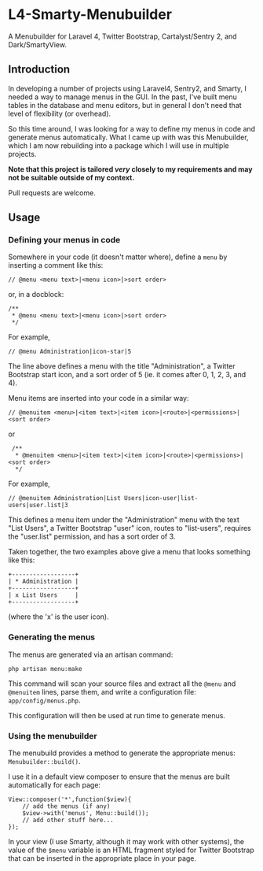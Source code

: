 L4-Smarty-Menubuilder
=====================

A Menubuilder for Laravel 4, Twitter Bootstrap, Cartalyst/Sentry 2, and Dark/SmartyView.

Introduction
------------

In developing a number of projects using Laravel4, Sentry2, and Smarty, I needed a way to manage menus in the GUI. In the past, I've built menu tables in the database and menu editors, but in general I don't need that level of flexibility (or overhead).

So this time around, I was looking for a way to define my menus in code and generate menus automatically. What I came up with was this Menubuilder, which I am now rebuilding into a package which I will use in multiple projects.

**Note that this project is tailored _very_ closely to my requirements and may not be suitable outside of my context.**

Pull requests are welcome.

Usage
-----

### Defining your menus in code

Somewhere in your code (it doesn't matter where), define a `menu` by inserting a comment like this:

    // @menu <menu text>|<menu icon>|>sort order>

or, in a docblock:

    /**
     * @menu <menu text>|<menu icon>|>sort order>
     */

For example,

    // @menu Administration|icon-star|5

The line above defines a menu with the title "Administration", a Twitter Bootstrap start icon, and a sort order of 5 (ie. it comes after 0, 1, 2, 3, and 4).

Menu items are inserted into your code in a similar way:

    // @menuitem <menu>|<item text>|<item icon>|<route>|<permissions>|<sort order>

or

     /**
      * @menuitem <menu>|<item text>|<item icon>|<route>|<permissions>|<sort order>
      */

For example,

    // @menuitem Administration|List Users|icon-user|list-users|user.list|3

This defines a menu item under the "Administration" menu with the text "List Users", a Twitter Bootstrap "user" icon, routes to "list-users", requires the "user.list" permission, and has a sort order of 3.

Taken together, the two examples above give a menu that looks something like this:

    +------------------+
    | * Administration |
    +------------------+
    | x List Users     |
    +------------------+

(where the 'x' is the user icon).

### Generating the menus

The menus are generated via an artisan command:

    php artisan menu:make

This command will scan your source files and extract all the `@menu` and `@menuitem` lines, parse them, and write a configuration file: `app/config/menus.php`.

This configuration will then be used at run time to generate menus.

### Using the menubuilder

The menubuild provides a method to generate the appropriate menus: `Menubuilder::build()`.

I use it in a default view composer to ensure that the menus are built automatically for each page:

    View::composer('*',function($view){
    	// add the menus (if any)
    	$view->with('menus', Menu::build());
    	// add other stuff here...
    });

In your view (I use Smarty, although it may work with other systems), the value of the `$menu` variable is an HTML fragment styled for Twitter Bootstrap that can be inserted in the appropriate place in your page.
